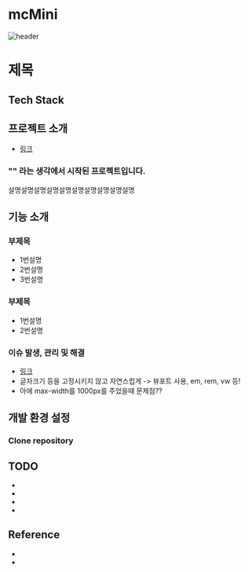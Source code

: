 # mcMini

![header](https://capsule-render.vercel.app/api?type=waving&color=43569C&height=300&section=header&text=프로젝트%20제목&desc=프로젝트%20부가%20적인%20설명%21&fontSize=50&fontColor=ffffff&fontAlignY=35&descAlignY=50&animation=fadeIn)

# 제목

## Tech Stack



##  프로젝트 소개

- [링크](http://)

<h3>"" 라는 생각에서 시작된 프로젝트입니다.</h3>
설명설명설명설명설명설명설명설명설명설명

##  기능 소개

### 부제목

- 1번설명
- 2번설명
- 3번설명

### 부제목

- 1번설명
- 2번설명

### 이슈 발생, 관리 및 해결
- [링크](https://github.com/jinokiim/mc-miniproject/issues)
- 글자크기 등을 고정시키지 않고 자연스럽게 -> 뷰포트 사용, em, rem, vw 등!
- 아에 max-width를 1000px를 주었을때 문제점??

## 개발 환경 설정

### Clone repository





## TODO

- 
- 
- 
- 

## Reference

- 
- 
